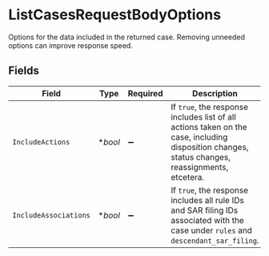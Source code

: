 # ListCasesRequestBodyOptions

Options for the data included in the returned case. Removing unneeded options can improve response speed.


## Fields

| Field                                                                                                                                           | Type                                                                                                                                            | Required                                                                                                                                        | Description                                                                                                                                     | Example                                                                                                                                         |
| ----------------------------------------------------------------------------------------------------------------------------------------------- | ----------------------------------------------------------------------------------------------------------------------------------------------- | ----------------------------------------------------------------------------------------------------------------------------------------------- | ----------------------------------------------------------------------------------------------------------------------------------------------- | ----------------------------------------------------------------------------------------------------------------------------------------------- |
| `IncludeActions`                                                                                                                                | **bool*                                                                                                                                         | :heavy_minus_sign:                                                                                                                              | If `true`, the response includes list of all actions taken on the case, including disposition changes, status changes, reassignments, etcetera. | false                                                                                                                                           |
| `IncludeAssociations`                                                                                                                           | **bool*                                                                                                                                         | :heavy_minus_sign:                                                                                                                              | If `true`, the response includes all rule IDs and SAR filing IDs associated with the case under `rules` and `descendant_sar_filing`.            | false                                                                                                                                           |